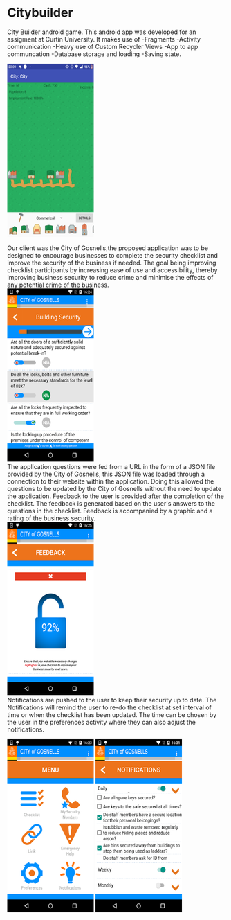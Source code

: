 # Citybuilder

City Builder android game.
This android app was developed for an assigment at Curtin University.
It makes use of
  -Fragments
  -Activity communication
  -Heavy use of Custom Recycler Views
  -App to app communcation
  -Database storage and loading
  -Saving state.

<p float="left">
<img src="https://github.com/TIKramer/Citybuilder/blob/master/images/gameScreen.png" width="200" height="400" />
</p>
Our client was the City of Gosnells,the proposed application was to be designed to encourage businesses to complete the security checklist and improve the security of the business if needed.
The goal being improving checklist participants by increasing ease of use and accessibility, thereby improving business security to reduce crime and minimise the effects of any potential crime of the business.

</br>

<img src="https://github.com/TIKramer/BusinessSecurityCheckList/blob/master/Screenshots/checklist.png" width="200" height="400" />

</br>
The application questions were fed from a URL in the form of a JSON file provided by the City of Gosnells, this JSON file was loaded through a connection to their website within the application. Doing this allowed the questions to be updated by the City of Gosnells without the need to update the application.
Feedback to the user is provided after the completion of the checklist. The feedback is generated based on the user's answers to the questions in the checklist. Feedback is accompanied by a graphic and a rating of the business security.

</br>
<img src="https://github.com/TIKramer/BusinessSecurityCheckList/blob/master/Screenshots/feedback.png" width="200" height="400" />


</br>
Notifications are pushed to the user to keep their security up to date. The Notifications will remind the user to re-do the checklist at set interval of time or when the checklist has been updated. The time can be chosen by the user in the preferences activity where they can also adjust the notifications.
</br>
<p float="left">
 <img src="https://github.com/TIKramer/BusinessSecurityCheckList/blob/master/Screenshots/menu.png" width="200" height="400" />

<img src="https://github.com/TIKramer/BusinessSecurityCheckList/blob/master/Screenshots/notification.png" width="200" height="400" />
</p>
</n>
                                                                                   
